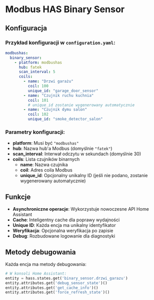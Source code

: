 # Modbus HAS Binary Sensor

## Konfiguracja

### Przykład konfiguracji w `configuration.yaml`:

```yaml
modbushas:
  binary_sensor:
    - platform: modbushas
      hub: fatek
      scan_interval: 5
      coils:
        - name: "Drzwi garażu"
          coil: 100
          unique_id: "garage_door_sensor"
        - name: "Czujnik ruchu kuchnia"
          coil: 101
          # unique_id zostanie wygenerowany automatycznie
        - name: "Czujnik dymu salon"
          coil: 102
          unique_id: "smoke_detector_salon"
```

### Parametry konfiguracji:

- **platform**: Musi być `"modbushas"`
- **hub**: Nazwa hub'a Modbus (domyślnie `"fatek"`)
- **scan_interval**: Interwał odczytu w sekundach (domyślnie 30)
- **coils**: Lista czujników binarnych
  - **name**: Nazwa czujnika
  - **coil**: Adres coila Modbus
  - **unique_id**: Opcjonalny unikalny ID (jeśli nie podano, zostanie wygenerowany automatycznie)

## Funkcje

- **Asynchroniczne operacje**: Wykorzystuje nowoczesne API Home Assistant
- **Cache**: Inteligentny cache dla poprawy wydajności
- **Unique ID**: Każda encja ma unikalny identyfikator
- **Weryfikacja**: Opcjonalna weryfikacja po zapisie
- **Debug**: Rozbudowane logowanie dla diagnostyki

## Metody debugowania

Każda encja ma metody debugowania:

```python
# W konsoli Home Assistant:
entity = hass.states.get('binary_sensor.drzwi_garazu')
entity.attributes.get('debug_sensor_state')()
entity.attributes.get('get_cache_info')()
entity.attributes.get('force_refresh_state')()
```
